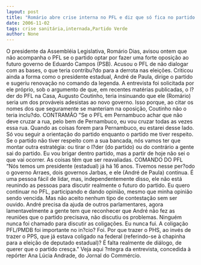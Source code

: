 ```yaml
---
layout: post
title: "Romário abre crise interna no PFL e diz que só fica no partido se for respeitado"
date: 2006-11-02
tags: crise sanitária,internada,Partido Verde
author: None
---
```

O presidente da Assembléia Legislativa, Romário Dias, avisou ontem que não acompanha o PFL se o partido optar por fazer uma forte oposição ao futuro governo de Eduardo Campos (PSB). Acusou o PFL de não dialogar com as bases, o que teria contribu?do para a derrota nas eleições. Criticou ainda a forma como o presidente estadual, André de Paula, dirige o partido e sugeriu renovação no comando da legenda. 
A entrevista foi solicitada por ele próprio, sob o argumento de que, em recentes matérias publicadas, o l?der do PFL na Casa, Augusto Coutinho, teria insinuando que ele (Romário) seria um dos prováveis adesistas ao novo governo. Isso porque, ao citar os nomes dos que seguramente se manteriam na oposição, Coutinho não o teria inclu?do.
CONTRAMÃO
\"Se o PFL em Pernambuco achar que não deve cruzar a rua, pelo bem de Pernambuco, eu vou cruzar todas as vezes essa rua. Quando as coisas forem para Pernambuco, eu estarei desse lado. Só vou seguir a orientação do partido enquanto o partido me tiver respeito. Se o partido não tiver respeito com a sua bancada, nós vamos ter que montar outra estratégia: ou tirar o l?der (do partido) ou do contrário a gente sai do partido. Eu vou brigar dentro partido, mas a partir de hoje não sei o que vai ocorrer. As coisas têm que ser reavaliadas.
COMANDO DO PFL
“Nós temos um presidente (estadual) já há 16 anos. Tivemos nesse per?odo o governo Arraes, dois governos Jarbas, e ele (André de Paula) continua. É uma pessoa fácil de lidar, mas, independentemente disso, ele não está reunindo as pessoas para discutir realmente o futuro do partido. Eu quero continuar no PFL, participando e dando opinião, mesmo que minha opinião sendo vencida. Mas não aceito nenhum tipo de contestação sem ser ouvido. André precisa da ajuda de outros parlamentares, agora lamentavelmente a gente tem que reconhecer que André não fez as reuniões que o partido precisava, não discutiu os problemas. Ninguém nunca foi chamado para discutir as coligações. Eu nunca fui. A coligação PFL/PMDB foi importante no in?cio? Foi. Por que trazer o PHS, ao invés de trazer o PPS, que já estava coligado na federal (referindo-se à chapinha para a eleição de deputado estadual)? É falta realmente de diálogo, de querer que o partido cresça.\"
Veja aqui ?ntegra da entrevista, concedida à repórter Ana Lúcia Andrade, do Jornal do Commércio. 